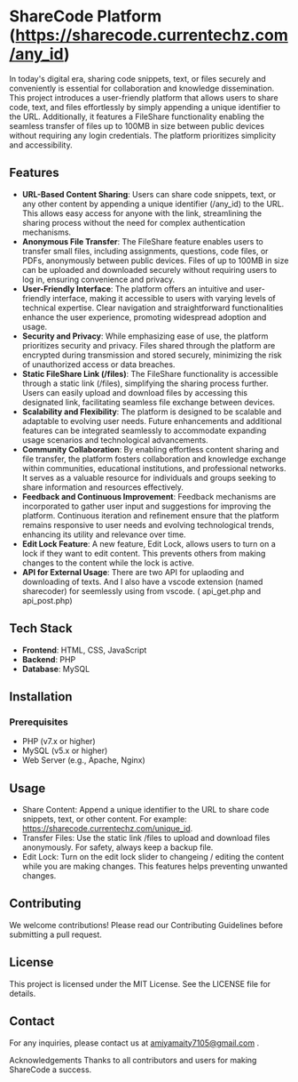 # ShareCode Platform (https://sharecode.currentechz.com/any_id)

In today's digital era, sharing code snippets, text, or files securely and conveniently is essential for collaboration and knowledge dissemination. This project introduces a user-friendly platform that allows users to share code, text, and files effortlessly by simply appending a unique identifier to the URL. Additionally, it features a FileShare functionality enabling the seamless transfer of files up to 100MB in size between public devices without requiring any login credentials. The platform prioritizes simplicity and accessibility.

## Features

- **URL-Based Content Sharing**: Users can share code snippets, text, or any other content by appending a unique identifier (/any_id) to the URL. This allows easy access for anyone with the link, streamlining the sharing process without the need for complex authentication mechanisms.
- **Anonymous File Transfer**: The FileShare feature enables users to transfer small files, including assignments, questions, code files, or PDFs, anonymously between public devices. Files of up to 100MB in size can be uploaded and downloaded securely without requiring users to log in, ensuring convenience and privacy. 
- **User-Friendly Interface**: The platform offers an intuitive and user-friendly interface, making it accessible to users with varying levels of technical expertise. Clear navigation and straightforward functionalities enhance the user experience, promoting widespread adoption and usage.
- **Security and Privacy**: While emphasizing ease of use, the platform prioritizes security and privacy. Files shared through the platform are encrypted during transmission and stored securely, minimizing the risk of unauthorized access or data breaches.
- **Static FileShare Link (/files)**: The FileShare functionality is accessible through a static link (/files), simplifying the sharing process further. Users can easily upload and download files by accessing this designated link, facilitating seamless file exchange between devices.
- **Scalability and Flexibility**: The platform is designed to be scalable and adaptable to evolving user needs. Future enhancements and additional features can be integrated seamlessly to accommodate expanding usage scenarios and technological advancements.
- **Community Collaboration**: By enabling effortless content sharing and file transfer, the platform fosters collaboration and knowledge exchange within communities, educational institutions, and professional networks. It serves as a valuable resource for individuals and groups seeking to share information and resources effectively.
- **Feedback and Continuous Improvement**: Feedback mechanisms are incorporated to gather user input and suggestions for improving the platform. Continuous iteration and refinement ensure that the platform remains responsive to user needs and evolving technological trends, enhancing its utility and relevance over time.
- **Edit Lock Feature**: A new feature, Edit Lock, allows users to turn on a lock if they want to edit content. This prevents others from making changes to the content while the lock is active.
- **API for External Usage**: There are two API for uplaoding and downloading of texts. And I also have a vscode extension (named sharecoder) for seemlessly using from vscode. ( api_get.php and api_post.php)

## Tech Stack

- **Frontend**: HTML, CSS, JavaScript
- **Backend**: PHP
- **Database**: MySQL

## Installation

### Prerequisites

- PHP (v7.x or higher)
- MySQL (v5.x or higher)
- Web Server (e.g., Apache, Nginx)

## Usage
- Share Content: Append a unique identifier to the URL to share code snippets, text, or other content. For example: https://sharecode.currentechz.com/unique_id.
- Transfer Files: Use the static link /files to upload and download files anonymously. For safety, always keep a backup file.
- Edit Lock: Turn on the edit lock slider to changeing / editing the content while you are making changes. This features helps preventing unwanted changes.
## Contributing
We welcome contributions! Please read our Contributing Guidelines before submitting a pull request.

## License
This project is licensed under the MIT License. See the LICENSE file for details.

## Contact
For any inquiries, please contact us at amiyamaity7105@gmail.com .

Acknowledgements
Thanks to all contributors and users for making ShareCode a success.
